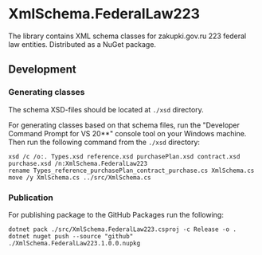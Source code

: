 # XmlSchema.FederalLaw223

The library contains XML schema classes for zakupki.gov.ru 223 federal law entities. Distributed as a NuGet package.

## Development

### Generating classes

The schema XSD-files should be located at `./xsd` directory.

For generating classes based on that schema files, run the "Developer Command Prompt for VS 20**" console tool on your Windows machine.
Then run the following command from the `./xsd` directory:

```console
xsd /c /o:. Types.xsd reference.xsd purchasePlan.xsd contract.xsd purchase.xsd /n:XmlSchema.FederalLaw223
rename Types_reference_purchasePlan_contract_purchase.cs XmlSchema.cs
move /y XmlSchema.cs ../src/XmlSchema.cs
```

### Publication

For publishing package to the GitHub Packages run the following:

```console
dotnet pack ./src/XmlSchema.FederalLaw223.csproj -c Release -o .
dotnet nuget push --source "github" ./XmlSchema.FederalLaw223.1.0.0.nupkg
```
